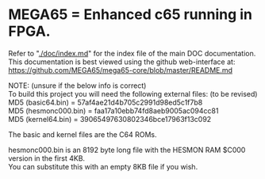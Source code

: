 # MEGA65 = Enhanced c65 running in FPGA.

Refer to "[./doc/index.md](./doc/index.md)" for the index file of the main DOC documentation.  
This documentation is best viewed using the github web-interface at:  
https://github.com/MEGA65/mega65-core/blob/master/README.md

NOTE: (unsure if the below info is correct)  
To build this project you will need the following external files: 
(to be revised)  
MD5 (basic64.bin) = 57af4ae21d4b705c2991d98ed5c1f7b8  
MD5 (hesmonc000.bin) = faa17a10ebb74fd8aeb9005ac094cc81  
MD5 (kernel64.bin) = 39065497630802346bce17963f13c092  

The basic and kernel files are the C64 ROMs.  

hesmonc000.bin is an 8192 byte long file with the HESMON RAM $C000 version in the first 4KB.  
You can substitute this with an empty 8KB file if you wish.

